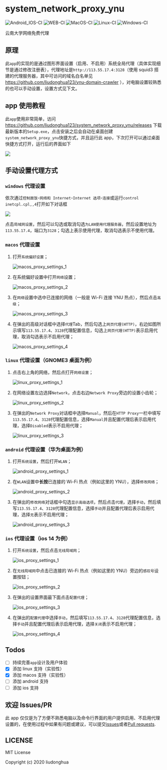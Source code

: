 # system_network_proxy_ynu

![Android_IOS-CI](https://github.com/liudonghua123/system_network_proxy_ynu/workflows/Android_IOS-CI/badge.svg)
![WEB-CI](https://github.com/liudonghua123/system_network_proxy_ynu/workflows/WEB-CI/badge.svg)
![MacOS-CI](https://github.com/liudonghua123/system_network_proxy_ynu/workflows/MacOS-CI/badge.svg)
![Linux-CI](https://github.com/liudonghua123/system_network_proxy_ynu/workflows/Linux-CI/badge.svg)
![Windows-CI](https://github.com/liudonghua123/system_network_proxy_ynu/workflows/Windows-CI/badge.svg)

云南大学网络免费代理

## 原理

此`app`的实现的是通过图形界面设置（启用、不启用）系统全局代理（具体实现细节是通过修改注册表），代理地址是`http://113.55.17.4:3128`（使用 squid3 搭建的代理服务器，其中可访问的域名白名单见 https://github.com/liudonghua123/ynu-domain-crawler ），对电脑设置较熟悉的也可以手动设置，设置方式见下文。

## app 使用教程

此`app`使用非常简单，访问 https://github.com/liudonghua123/system_network_proxy_ynu/releases 下载最新版本的`Setup.exe`，点击安装之后会自动在桌面创建 `system_network_proxy_ynu`快捷方式，并且运行此 app，下次打开可以通过桌面快捷方式打开，运行后的界面如下

![](resources/app_snapshot.png)

## 手动设置代理方式

### `windows` 代理设置

依次通过`控制面饭`-`网络和 Internet`-`Internet 选项`-`连接`或运行`control inetcpl.cpl,,4`打开如下对话框

![](resources/windows_proxy_settings.png)

点击`局域网设置`，然后可以勾选或取消勾选`为LAN使用代理服务器`，然后设置地址为`113.55.17.4`，端口为`3128`；勾选上表示使用代理，取消勾选表示不使用代理。

### `macos` 代理设置

1. 打开`系统偏好设置`；

   ![macos_proxy_settings_1](resources/macos_proxy_settings_1.png)

2. 在系统偏好设置中打开`网络`设置；

   ![macos_proxy_settings_2](resources/macos_proxy_settings_2.png)

3. 在`网络`设置中选中已连接的网络（一般是 Wi-Fi 连接 YNU 热点），然后点击`高级`；

   ![macos_proxy_settings_3](resources/macos_proxy_settings_3.png)

4. 在弹出的高级对话框中选择`代理`Tab，然后勾选上`网页代理(HTTP)`，右边如图所示填写`113.55.17.4`、`3128`代理配置信息，勾选上`网页代理(HTTP)`表示启用代理，取消勾选表示不启用代理；

   ![macos_proxy_settings_4](resources/macos_proxy_settings_4.png)

### `linux` 代理设置（GNOME3 桌面为例）

1. 点击右上角的网络，然后点打开`网络设置`；

   ![linux_proxy_settings_1](resources/linux_proxy_settings_1.png)

2. 在网络设置左边选择`Network`，点击右边`Network Proxy`旁边的设置小齿轮；

   ![linux_proxy_settings_2](resources/linux_proxy_settings_2.png)

3. 在弹出的`Network Proxy`对话框中选择`Manual`，然后在`HTTP Proxy`一栏中填写`113.55.17.4`、`3128`代理配置信息，选择`Manual`并且配置代理后表示启用代理，选择`Disabled`表示不启用代理；

   ![linux_proxy_settings_3](resources/linux_proxy_settings_3.png)

### `android` 代理设置（华为桌面为例）

1. 打开`系统设置`，然后打开`WLAN`；

   ![android_proxy_settings_1](resources/android_proxy_settings_1.png)

2. 在`WLAN`设置中**长按**已连接的 Wi-Fi 热点（例如这里的 YNU），选择`修改网络`；

   ![android_proxy_settings_2](resources/android_proxy_settings_2.png)

3. 在弹出的`修改网络`对话框中勾选`显示高级选项`，然后点击`代理`，选择`手动`，然后填写`113.55.17.4`、`3128`代理配置信息，选择`手动`并且配置代理后表示启用代理，选择`无`表示不启用代理；

   ![android_proxy_settings_3](resources/android_proxy_settings_3.png)

### `ios` 代理设置（ios 14 为例）

1. 打开`系统设置`，然后点击`无线局域网`；

   ![ios_proxy_settings_1](resources/ios_proxy_settings_1.png)

2. 在`无线局域网`中点击已连接的 Wi-Fi 热点（例如这里的 YNU）旁边的`感叹号`设置按钮；

   ![ios_proxy_settings_2](resources/ios_proxy_settings_2.png)

3. 在弹出的设置界面最下面点击`配置代理`；

   ![ios_proxy_settings_3](resources/ios_proxy_settings_3.png)

4. 在弹出的`配置代理`中选择`手动`，然后填写`113.55.17.4`、`3128`代理配置信息，选择`手动`并且配置代理后表示启用代理，选择`关闭`表示不启用代理；

   ![ios_proxy_settings_4](resources/ios_proxy_settings_4.png)

## Todos

- [ ] 持续完善`app`设计及用户体验
- [x] 添加 linux 支持（实验性）
- [x] 添加 macos 支持（实验性）
- [ ] 添加 android 支持
- [ ] 添加 ios 支持

## 欢迎 Issues/PR

此 app 仅仅是为了方便不熟悉电脑以及命令行界面的用户提供启用、不启用代理设置的，在使用过程中如果有问题或建议，可以提交[issues](https://github.com/liudonghua123/system_network_proxy_ynu/issues)或者[Pull requests](https://github.com/liudonghua123/system_network_proxy_ynu/pulls).

## LICENSE

MIT License

Copyright (c) 2020 liudonghua
